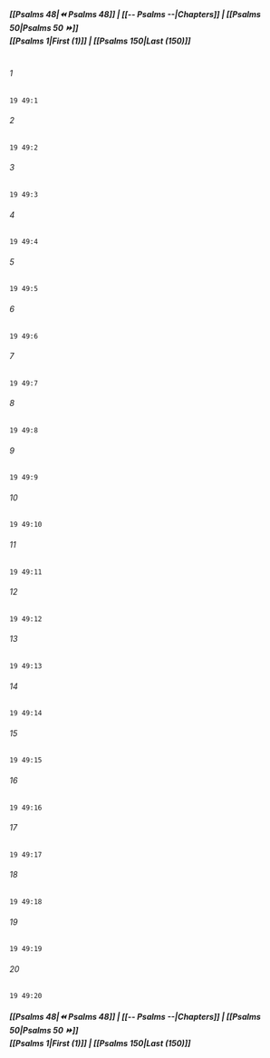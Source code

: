 
##### **[[Psalms 48|⏪ Psalms 48]] | [[-- Psalms --|Chapters]] | [[Psalms 50|Psalms 50 ⏩]]**<br>**[[Psalms 1|First (1)]] | [[Psalms 150|Last (150)]]**<br><br>

###### 1
``` verse
19 49:1
```
###### 2
``` verse
19 49:2
```
###### 3
``` verse
19 49:3
```
###### 4
``` verse
19 49:4
```
###### 5
``` verse
19 49:5
```
###### 6
``` verse
19 49:6
```
###### 7
``` verse
19 49:7
```
###### 8
``` verse
19 49:8
```
###### 9
``` verse
19 49:9
```
###### 10
``` verse
19 49:10
```
###### 11
``` verse
19 49:11
```
###### 12
``` verse
19 49:12
```
###### 13
``` verse
19 49:13
```
###### 14
``` verse
19 49:14
```
###### 15
``` verse
19 49:15
```
###### 16
``` verse
19 49:16
```
###### 17
``` verse
19 49:17
```
###### 18
``` verse
19 49:18
```
###### 19
``` verse
19 49:19
```
###### 20
``` verse
19 49:20
```

##### **[[Psalms 48|⏪ Psalms 48]] | [[-- Psalms --|Chapters]] | [[Psalms 50|Psalms 50 ⏩]]**<br>**[[Psalms 1|First (1)]] | [[Psalms 150|Last (150)]]**
